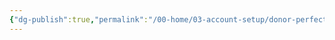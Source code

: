 ```yaml
---
{"dg-publish":true,"permalink":"/00-home/03-account-setup/donor-perfect/us/boarding-tool/"}
---
```


